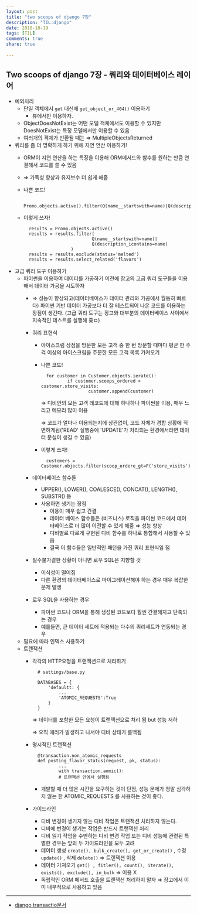 ```yaml
---
layout: post
title: "two scoops of django 7장"
description: "TIL:django"
date: 2018-10-19
tags: [TIL]
comments: true
share: true
    
---
```


## Two scoops of django 7장 - 쿼리와 데이터베이스 레이어

- 예외처리
    - 단일 객체에서 `get` 대신에  `get_object_or_404()` 이용하기
        - 뷰에서만 이용하자.
    - ObjectDoesNotExist는 어떤 모델 객체에서도 이용할 수 있지만 DoesNotExist는 특정 모델에서만 이용할 수 있음
    - 여러개의 객체가 반환될 때는 ⇒ MultipleObjectsReturned
- 쿼리를 좀 더 명확하게 하기 위해 지연 연산 이용하기!
    - ORM이 지연 연산을 하는 특징을 이용해 ORM메서드와 함수를 원하는 만큼 연결해서 코드를 쓸 수 있음
    - ⇒ 가독성 향상과 유지보수 더 쉽게 해줌
    - 나쁜 코드!

            Promo.objects.active().filter(Q(name__startswith=name)|Q(description_icontains=name))

    - 이렇게 쓰자!

            results = Promo.objects.active()
            results = results.filter(
            						Q(name__startswith=name)|
            						Q(description_icontains=name)
            				) 
            results = results.exclude(status='melted')
            results = results.select_related('flavors')

- 고급 쿼리 도구 이용하기
    - 파이썬을 이용하여 데이터를 가공하기 이전에 장고의 고급 쿼리 도구들을 이용해서 데이터 가공을 시도하자
        - ⇒ 성능이 향상되고(데이터베이스가 데이터 관리와 가공에서 월등히 빠르다) 파이썬 기반 데이터 가공보다 더 잘 테스트되어 나온 코드를 이용하는 장점이 생긴다.  (고급 쿼리 도구는 장고와 대부분의 데이터베이스 사이에서 지속적인 테스트를 실행해 줒ㅁ)
        - 쿼리 표현식
            - 아이스크림 상점을 방문한 모든 고객 중 한 번 방문할 때마다 평균 한 주걱 이상의 아이스크림을 주문한 모든 고객 목록 가져오기
            - 나쁜 코드!

                    for customer in Customer.objects.ierate():
                    		if customer.scoops_ordered > customer.store_visits:
                    				customer.append(customer)

                ⇒  디비안의 모든 고객 레코드에 대해 하나하나 파이썬을 이용, 매우 느리고 메모리 많이 이용

                ⇒ 코드가 얼마나 이용되는지에 상관없이, 코드 자체가 경합 상황에 직면하게됨('READ' 실행중에 'UPDATE'가 처리되는 환경에서라면 데이터 분실이 생길 수 있음)

            - 이렇게 쓰자!

                    customers = Customer.objects.filter(scoop_ordere_gt=F('store_visits')

        - 데이터베이스 함수들
            - UPPER(), LOWER(), COALESCE(), CONCAT(), LENGTH(), SUBSTR() 등
            - 사용하면 생기는 장점
                - 이용이 매우 쉽고 간결
                - 데이터 베이스 함수들은 (비즈니스) 로직을 파이썬 코드에서 데이터베이스로 더 많이 이전할 수 있게 해줌 ⇒ 성능 향상
                - 디비별로 다르게 구현된 디비 함수를 하나로 통합해서 사용할 수 있음
                - 결국 이 함수들은 일반적인 패턴을 가진 쿼리 표현식임 점

        - 필수불가결한 상황이 아니면 로우 SQL은 지향할 것
            - 이식성이 떨어짐
            - 다른 환경의 데이터베이스로 마이그레이션해야 하는 경우 매우 복잡한 문제 발생
        - 로우 SQL을 사용하는 경우
            - 파이썬 코드나 ORM을 통해 생성된 코드보다 훨씬 간결해지고 단축되는 경우
            - 예를들면, 큰 데이터 세트에 적용되는 다수의 쿼리세트가 연동되는 경우
    - 필요에 따라 인덱스 사용하기
    - 트랜잭션
        - 각각의 HTTP요청을 트랜잭션으로 처리하기

                # settings/base.py
                
                DATABASES = {
                	'defaultt: {
                		...
                		'ATOMIC_REQUESTS':True
                	}
                }

            ⇒ 데이터를 포함한 모든 요청이 트랜잭션으로 처리 됨 but 성능 저하

            ⇒ 오직 에러가 발생하고 나서야 디비 상태가 롤백됨 

        - 명시적인 트랜잭션

                @transaction.non_atomic_requests
                def posting_flavor_status(request, pk, status):
                		...
                		with transaction.aomic():
                		# 트랜잭션 안에서 실행됨

            - 개발할 때 더 많은 시간을 요구하는 것이 단점, 성능 문제가 정말 심각하지 않는 한 ATOMIC_REQUESTS 를 사용하는 것이 좋다.
        - 가이드라인
            - 디비 변경이 생기지 않는 디비 작업은 트랜잭션 처리하지 않는다.
            - 디비에 변경이 생기는 작업은 반드시 트랜잭션 처리
            - 디비 읽기 작업을 수반하는 디비 변경 작업 또는 디비 성능에 관련된 특별한 경우는 앞의 두 가이드라인을 모두 고려
            - 데이터 생성 `create(), bulk_create(), get_or_create()` , 수정 `update()` , 삭제 `delete()`  ⇒ 트랜잭션 이용
            - 데이터 가져오기 `get() , fitler(), count(), iterate(), exists(), exclude(), in_bulk`  ⇒ 이용 X
            - 독립적인 ORM 메서드 호출을 트랜잭션 처리하지 말자 ⇒ 장고에서 이미 내부적으로 사용하고 있음

---

- [django transactio문서]([https://docs.djangoproject.com/ko/2.1/topics/db/transactions/#managing-autocommit](https://docs.djangoproject.com/ko/2.1/topics/db/transactions/#managing-autocommit))

